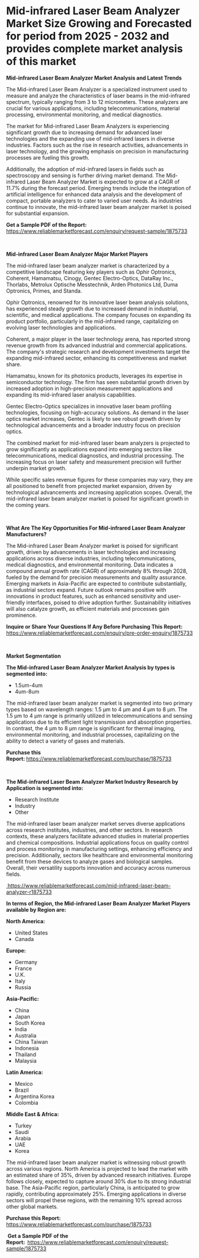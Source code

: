 <p><h1>Mid-infrared Laser Beam Analyzer Market Size Growing and Forecasted for period from 2025 - 2032 and provides complete market analysis of this market</h1></p><p><strong>Mid-infrared Laser Beam Analyzer Market Analysis and Latest Trends</strong></p>
<p><p>The Mid-infrared Laser Beam Analyzer is a specialized instrument used to measure and analyze the characteristics of laser beams in the mid-infrared spectrum, typically ranging from 3 to 12 micrometers. These analyzers are crucial for various applications, including telecommunications, material processing, environmental monitoring, and medical diagnostics. </p><p>The market for Mid-infrared Laser Beam Analyzers is experiencing significant growth due to increasing demand for advanced laser technologies and the expanding use of mid-infrared lasers in diverse industries. Factors such as the rise in research activities, advancements in laser technology, and the growing emphasis on precision in manufacturing processes are fueling this growth. </p><p>Additionally, the adoption of mid-infrared lasers in fields such as spectroscopy and sensing is further driving market demand. The Mid-infrared Laser Beam Analyzer Market is expected to grow at a CAGR of 11.7% during the forecast period. Emerging trends include the integration of artificial intelligence for enhanced data analysis and the development of compact, portable analyzers to cater to varied user needs. As industries continue to innovate, the mid-infrared laser beam analyzer market is poised for substantial expansion.</p></p>
<p><strong>Get a Sample PDF of the Report:&nbsp;</strong> <a href="https://www.reliablemarketforecast.com/enquiry/request-sample/1875733?utm_campaign=2445&utm_medium=2&utm_source=Github&utm_content=ia&utm_term=12042025&utm_id=mid-infrared-laser-beam-analyzer">https://www.reliablemarketforecast.com/enquiry/request-sample/1875733</a></p>
<p>&nbsp;</p>
<p><strong>Mid-infrared Laser Beam Analyzer Major Market Players</strong></p>
<p><p>The mid-infrared laser beam analyzer market is characterized by a competitive landscape featuring key players such as Ophir Optronics, Coherent, Hamamatsu, Cinogy, Gentec Electro-Optics, DataRay Inc., Thorlabs, Metrolux Optische Messtechnik, Arden Photonics Ltd, Duma Optronics, Primes, and Standa. </p><p>Ophir Optronics, renowned for its innovative laser beam analysis solutions, has experienced steady growth due to increased demand in industrial, scientific, and medical applications. The company focuses on expanding its product portfolio, particularly in the mid-infrared range, capitalizing on evolving laser technologies and applications.</p><p>Coherent, a major player in the laser technology arena, has reported strong revenue growth from its advanced industrial and commercial applications. The company's strategic research and development investments target the expanding mid-infrared sector, enhancing its competitiveness and market share.</p><p>Hamamatsu, known for its photonics products, leverages its expertise in semiconductor technology. The firm has seen substantial growth driven by increased adoption in high-precision measurement applications and expanding its mid-infrared laser analysis capabilities.</p><p>Gentec Electro-Optics specializes in innovative laser beam profiling technologies, focusing on high-accuracy solutions. As demand in the laser optics market increases, Gentec is likely to see robust growth driven by technological advancements and a broader industry focus on precision optics.</p><p>The combined market for mid-infrared laser beam analyzers is projected to grow significantly as applications expand into emerging sectors like telecommunications, medical diagnostics, and industrial processing. The increasing focus on laser safety and measurement precision will further underpin market growth.</p><p>While specific sales revenue figures for these companies may vary, they are all positioned to benefit from projected market expansion, driven by technological advancements and increasing application scopes. Overall, the mid-infrared laser beam analyzer market is poised for significant growth in the coming years.</p></p>
<p>&nbsp;</p>
<p><strong>What Are The Key Opportunities For Mid-infrared Laser Beam Analyzer Manufacturers?</strong></p>
<p><p>The Mid-infrared Laser Beam Analyzer market is poised for significant growth, driven by advancements in laser technologies and increasing applications across diverse industries, including telecommunications, medical diagnostics, and environmental monitoring. Data indicates a compound annual growth rate (CAGR) of approximately 8% through 2028, fueled by the demand for precision measurements and quality assurance. Emerging markets in Asia-Pacific are expected to contribute substantially, as industrial sectors expand. Future outlook remains positive with innovations in product features, such as enhanced sensitivity and user-friendly interfaces, poised to drive adoption further. Sustainability initiatives will also catalyze growth, as efficient materials and processes gain prominence.</p></p>
<p><strong>Inquire or Share Your Questions If Any Before Purchasing This Report:</strong> <a href="https://www.reliablemarketforecast.com/enquiry/pre-order-enquiry/1875733?utm_campaign=2445&utm_medium=2&utm_source=Github&utm_content=ia&utm_term=12042025&utm_id=mid-infrared-laser-beam-analyzer">https://www.reliablemarketforecast.com/enquiry/pre-order-enquiry/1875733</a></p>
<p>&nbsp;</p>
<p><strong>Market Segmentation</strong></p>
<p><strong>The Mid-infrared Laser Beam Analyzer Market Analysis by types is segmented into:</strong></p>
<p><ul><li>1.5um-4um</li><li>4um-8um</li></ul></p>
<p><p>The mid-infrared laser beam analyzer market is segmented into two primary types based on wavelength ranges: 1.5 µm to 4 µm and 4 µm to 8 µm. The 1.5 µm to 4 µm range is primarily utilized in telecommunications and sensing applications due to its efficient light transmission and absorption properties. In contrast, the 4 µm to 8 µm range is significant for thermal imaging, environmental monitoring, and industrial processes, capitalizing on the ability to detect a variety of gases and materials.</p></p>
<p><strong>Purchase this Report:&nbsp;</strong><a href="https://www.reliablemarketforecast.com/purchase/1875733?utm_campaign=2445&utm_medium=2&utm_source=Github&utm_content=ia&utm_term=12042025&utm_id=mid-infrared-laser-beam-analyzer">https://www.reliablemarketforecast.com/purchase/1875733</a></p>
<p>&nbsp;</p>
<p><strong>The Mid-infrared Laser Beam Analyzer Market Industry Research by Application is segmented into:</strong></p>
<p><ul><li>Research Institute</li><li>Industry</li><li>Other</li></ul></p>
<p><p>The mid-infrared laser beam analyzer market serves diverse applications across research institutes, industries, and other sectors. In research contexts, these analyzers facilitate advanced studies in material properties and chemical compositions. Industrial applications focus on quality control and process monitoring in manufacturing settings, enhancing efficiency and precision. Additionally, sectors like healthcare and environmental monitoring benefit from these devices to analyze gases and biological samples. Overall, their versatility supports innovation and accuracy across numerous fields.</p></p>
<p><a href="https://www.reliablemarketforecast.com/mid-infrared-laser-beam-analyzer-r1875733?utm_campaign=2445&utm_medium=2&utm_source=Github&utm_content=ia&utm_term=12042025&utm_id=mid-infrared-laser-beam-analyzer">&nbsp;https://www.reliablemarketforecast.com/mid-infrared-laser-beam-analyzer-r1875733</a></p>
<p><strong>In terms of Region, the Mid-infrared Laser Beam Analyzer Market Players available by Region are:</strong></p>
<p>
    <p> <strong> North America: </strong>
        <ul>
            <li>United States</li>
            <li>Canada</li>
        </ul>
        </p> 
    <p> <strong> Europe: </strong>
        <ul>
            <li>Germany</li>
            <li>France</li>
            <li>U.K.</li>
            <li>Italy</li>
            <li>Russia</li>
        </ul>
        </p> 
    <p> <strong> Asia-Pacific: </strong>
        <ul>
            <li>China</li>
            <li>Japan</li>
            <li>South Korea</li>
            <li>India</li>
            <li>Australia</li>
            <li>China Taiwan</li>
            <li>Indonesia</li>
            <li>Thailand</li>
            <li>Malaysia</li>
        </ul>
        </p> 
    <p> <strong> Latin America: </strong>
        <ul>
            <li>Mexico</li>
            <li>Brazil</li>
            <li>Argentina Korea</li>
            <li>Colombia</li>
        </ul>
        </p> 
    <p> <strong> Middle East & Africa: </strong>
        <ul>
            <li>Turkey</li>
            <li>Saudi</li>
            <li>Arabia</li>
            <li>UAE</li>
            <li>Korea</li>
        </ul>
    </p>
    </p>
<p><p>The mid-infrared laser beam analyzer market is witnessing robust growth across various regions. North America is projected to lead the market with an estimated share of 35%, driven by advanced research initiatives. Europe follows closely, expected to capture around 30% due to its strong industrial base. The Asia-Pacific region, particularly China, is anticipated to grow rapidly, contributing approximately 25%. Emerging applications in diverse sectors will propel these regions, with the remaining 10% spread across other global markets.</p></p>
<p><strong>Purchase this Report: </strong><a href="https://www.reliablemarketforecast.com/purchase/1875733?utm_campaign=2445&utm_medium=2&utm_source=Github&utm_content=ia&utm_term=12042025&utm_id=mid-infrared-laser-beam-analyzer">https://www.reliablemarketforecast.com/purchase/1875733</a></p>
<p>&nbsp;<strong>Get a Sample PDF of the Report:&nbsp;&nbsp;</strong><a href="https://www.reliablemarketforecast.com/enquiry/request-sample/1875733?utm_campaign=2445&utm_medium=2&utm_source=Github&utm_content=ia&utm_term=12042025&utm_id=mid-infrared-laser-beam-analyzer">https://www.reliablemarketforecast.com/enquiry/request-sample/1875733</a></p>
<p><strong></strong></p>
<p><p></p><p></p><p></p></p>